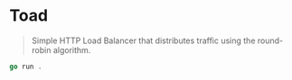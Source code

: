 # Toad
> Simple HTTP Load Balancer that distributes traffic using the round-robin algorithm.

```go
go run .
```